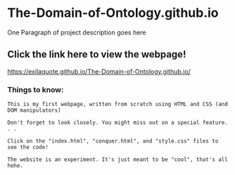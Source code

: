 # The-Domain-of-Ontology.github.io

One Paragraph of project description goes here

## Click the link here to view the webpage!

https://exilaquote.github.io/The-Domain-of-Ontology.github.io/

### Things to know:

```
This is my first webpage, written from scratch using HTML and CSS (and DOM manipulators)
```
```
Don't forget to look closely. You might miss out on a special feature. . .
```
```
Click on the "index.html", "conquer.html", and "style.css" files to see the code!
```
```
The website is an experiment. It's just meant to be "cool", that's all hehe.
```
